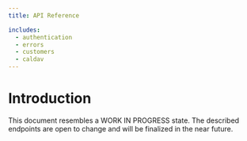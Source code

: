 ```yaml
---
title: API Reference

includes:
  - authentication
  - errors
  - customers
  - caldav
---
```


# Introduction

<aside class="warning">This document resembles a WORK IN PROGRESS state. The described endpoints are open to change and will be finalized in the near future.</aside>
